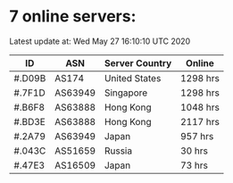 # 7 online servers:

Latest update at: Wed May 27 16:10:10 UTC 2020

| ID | ASN | Server Country | Online |
| -- | --- | -------------- | ------ |
| #.D09B | AS174 | United States | 1298 hrs |
| #.7F1D | AS63949 | Singapore | 1298 hrs |
| #.B6F8 | AS63888 | Hong Kong | 1048 hrs |
| #.BD3E | AS63888 | Hong Kong | 2117 hrs |
| #.2A79 | AS63949 | Japan | 957 hrs |
| #.043C | AS51659 | Russia | 30 hrs |
| #.47E3 | AS16509 | Japan | 73 hrs |


